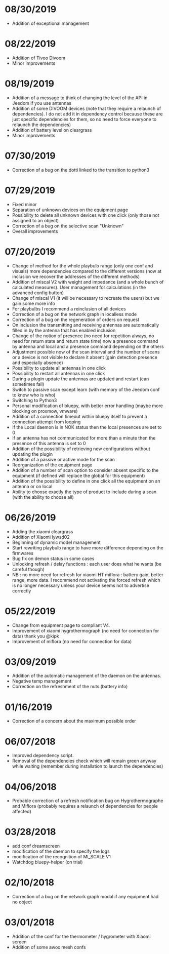 # 08/30/2019
- Addition of exceptional management

# 08/22/2019
- Addition of Tivoo Divoom
- Minor improvements

# 08/19/2019
- Addition of a message to think of changing the level of the API in Jeedom if you use antennas
- Addition of some DIVOOM devices (note that they require a relaunch of dependencies). I do not add it in dependency control because these are just specific dependencies for them, so no need to force everyone to relaunch the dependencies)
- Addition of battery level on cleargrass
- Minor improvements

# 07/30/2019
- Correction of a bug on the dotti linked to the transition to python3

# 07/29/2019
- Fixed minor
- Separation of unknown devices on the equipment page
- Possibility to delete all unknown devices with one click (only those not assigned to an object)
- Correction of a bug on the selective scan "Unknown"
- Overall improvements

# 07/20/2019
- Change of method for the whole playbulb range (only one conf and visuals) more dependencies compared to the different versions (now at inclusion we recover the addresses of the different methods)
- Addition of miscal V2 with weight and impedance (and a whole bunch of calculated measures). User management for calculations (in the advanced config button)
- Change of miscal V1 (it will be necessary to recreate the users) but we gain some more info
- For playbulbs I recommend a reinclusion of all devices
- Correction of a bug on the network graph in localless mode
- Correction of a bug on the regeneration of orders on request
- On inclusion the transmitting and receiving antennas are automatically filled in by the antenna that has enabled inclusion
- Change of the notion of presence (no need for repetition always, no need for return state and return state time) now a presence command by antenna and local and a presence command depending on the others
- Adjustment possible now of the scan interval and the number of scans or a device is not visible to declare it absent (gain detection presence and especially absence)
- Possibility to update all antennas in one click
- Possibility to restart all antennas in one click
- During a plugin update the antennas are updated and restart (can sometimes fail)
- Switch to passive scan except learn (with memory of the Jeedom conf to know who is who)
- Switching to Python3
- Personal modification of bluepy, with better error handling (maybe more blocking on proxmow, vmware)
- Addition of a connection timeout within bluepy itself to prevent a connection attempt from looping
- If the Local daemon is in NOK status then the local presences are set to 0
- If an antenna has not communicated for more than a minute then the presence of this antenna is set to 0
- Addition of the possibility of retrieving new configurations without updating the plugin
- Addition of a passive or active mode for the scan
- Reorganization of the equipment page
- Addition of a number of scan option to consider absent specific to the equipment (if defined will replace the global for this equipment)
- Addition of the possibility to define in one click all the equipment on an antenna or on local
- Ability to choose exactly the type of product to include during a scan (with the ability to choose all)

# 06/26/2019
- Adding the xiaomi cleargrass
- Addition of Xiaomi lywsd02
- Beginning of dynamic model management
- Start rewriting playbulb range to have more difference depending on the firmwares
- Bug fix on demon status in some cases
- Unlocking refresh / delay functions : each user does what he wants (be careful though)
- NB : no more need for refresh for xiaomi HT miflora : battery gain, better range, more data. I recommend not activating the forced refresh which is no longer necessary unless your device seems not to advertise correctly

# 05/22/2019

- Change from equipment page to compliant V4.
- Improvement of xiaomi hygrothermograph (no need for connection for data) thank you @kipk
- Improvement of miflora (no need for connection for data)

# 03/09/2019

- Addition of the automatic management of the daemon on the antennas.
- Negative temp management
- Correction on the refreshment of the nuts (battery info)

# 01/16/2019

- Correction of a concern about the maximum possible order

# 06/07/2018

- Improved dependency script.
- Removal of the dependencies check which will remain green anyway while waiting (remember during installation to launch the dependencies)

# 04/06/2018

- Probable correction of a refresh notification bug on Hygrothermographe and Miflora (probably requires a relaunch of dependencies for people affected)

# 03/28/2018

- add conf dreamscreen
- modification of the daemon to specify the logs
- modification of the recognition of MI_SCALE V1
- Watchdog bluepy-helper (on trial)

# 02/10/2018

- Correction of a bug on the network graph modal if any equipment had no object

# 03/01/2018

- Addition of the conf for the thermometer / hygrometer with Xiaomi screen
- Addition of some awox mesh confs

